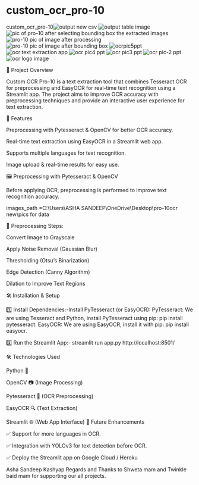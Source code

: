 # custom_ocr_pro-10
custom_ocr_pro-10![output new csv](https://github.com/user-attachments/assets/4a4f2285-55fa-45c3-ac9b-194b6ab5716e)
![output table image](https://github.com/user-attachments/assets/8850f8d1-99af-4a38-a665-e632aa9a847a)
![pic of pro-10 after selecting bounding box the extracted images](https://github.com/user-attachments/assets/4a43c19e-5f36-4928-adef-eb37a3e4b3df)
![pro-10 pic of image after processing ](https://github.com/user-attachments/assets/6cd76031-0c88-4b3d-a773-eec6ec7eaeed)
![pro-10 pic of image after bounding box](https://github.com/user-attachments/assets/87147586-4997-473e-80f0-2139ee932d2c)
![ocrpic5ppt](https://github.com/user-attachments/assets/a4fadfb5-ccad-4afa-a668-92e1275bf159)
![ocr text extraction app](https://github.com/user-attachments/assets/12c4536e-3acf-434a-861e-6dc5f32913d3)
![ocr pic4 ppt](https://github.com/user-attachments/assets/42178a69-3b22-4dfb-9bcd-01016bfe8bb2)
![ocr pic3 ppt](https://github.com/user-attachments/assets/0258a2c1-ef2e-473a-9fac-1522ba5b7cc6)
![ocr pic-2 ppt](https://github.com/user-attachments/assets/a7b8e265-c825-4183-b63e-75ee81d99ebd)
![ocr logo image](https://github.com/user-attachments/assets/a131fd0a-2f1b-4196-b2bb-992e223e6bdc)


📌 Project Overview

Custom OCR Pro-10 is a text extraction tool that combines Tesseract OCR for preprocessing and EasyOCR for real-time text recognition using a Streamlit app. The project aims to improve OCR accuracy with preprocessing techniques and provide an interactive user experience for text extraction.

🚀 Features

Preprocessing with Pytesseract & OpenCV for better OCR accuracy.

Real-time text extraction using EasyOCR in a Streamlit web app.

Supports multiple languages for text recognition.

Image upload & real-time results for easy use.

🖼️ Preprocessing with Pytesseract & OpenCV

Before applying OCR, preprocessing is performed to improve text recognition accuracy.

images_path =C:\Users\ASHA SANDEEP\OneDrive\Desktop\pro-10ocr new\pics for data

🔹 Preprocessing Steps:

Convert Image to Grayscale

Apply Noise Removal (Gaussian Blur)

Thresholding (Otsu’s Binarization)

Edge Detection (Canny Algorithm)

Dilation to Improve Text Regions

🛠️ Installation & Setup

1️⃣ Install Dependencies:-Install PyTesseract (or EasyOCR):
PyTesseract: We are using Tesseract and Python, install PyTesseract using pip: pip install pytesseract. 
EasyOCR: We are using EasyOCR, install it with pip: pip install easyocr. 

3️⃣ Run the Streamlit App:- streamlit run app.py 
http://localhost:8501/

🛠️ Technologies Used

Python 🐍

OpenCV 📷 (Image Processing)

Pytesseract 📝 (OCR Preprocessing)

EasyOCR 🔍 (Text Extraction)

Streamlit 🌐 (Web App Interface)
📢 Future Enhancements

✅ Support for more languages in OCR.

✅ Integration with YOLOv3 for text detection before OCR.

✅ Deploy the Streamlit app on Google Cloud / Heroku

Asha Sandeep Kashyap
Regards and Thanks to Shweta mam and Twinkle baid mam for supporting our all projects. 
